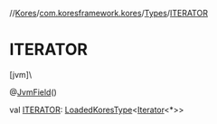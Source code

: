 //[Kores](../../../index.md)/[com.koresframework.kores](../index.md)/[Types](index.md)/[ITERATOR](-i-t-e-r-a-t-o-r.md)

# ITERATOR

[jvm]\

@[JvmField](https://kotlinlang.org/api/latest/jvm/stdlib/kotlin.jvm/-jvm-field/index.html)()

val [ITERATOR](-i-t-e-r-a-t-o-r.md): [LoadedKoresType](../../com.koresframework.kores.type/-loaded-kores-type/index.md)<[Iterator](https://kotlinlang.org/api/latest/jvm/stdlib/kotlin.collections/-iterator/index.html)<*>>
